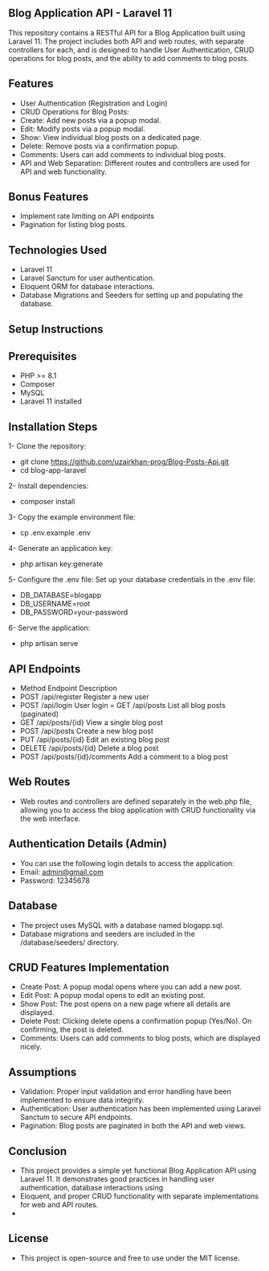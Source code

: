 ## Blog Application API - Laravel 11

This repository contains a RESTful API for a Blog Application built using Laravel 11. The project includes both API and web routes, with separate controllers for each, and is designed to handle User Authentication, CRUD operations for blog posts, and the ability to add comments to blog posts.

## Features

- User Authentication (Registration and Login)
- CRUD Operations for Blog Posts:
- Create: Add new posts via a popup modal.
- Edit: Modify posts via a popup modal.
- Show: View individual blog posts on a dedicated page.
- Delete: Remove posts via a confirmation popup.
- Comments: Users can add comments to individual blog posts.
- API and Web Separation: Different routes and controllers are used for API and web functionality.

## Bonus Features

- Implement rate limiting on API endpoints
- Pagination for listing blog posts.

## Technologies Used

- Laravel 11
- Laravel Sanctum for user authentication.
- Eloquent ORM for database interactions.
- Database Migrations and Seeders for setting up and populating the database.

## Setup Instructions

## Prerequisites
- PHP >= 8.1
- Composer
- MySQL
- Laravel 11 installed

## Installation Steps

1- Clone the repository:
 - git clone https://github.com/uzairkhan-prog/Blog-Posts-Api.git
 - cd blog-app-laravel

2- Install dependencies:
 - composer install

3- Copy the example environment file:
 - cp .env.example .env
   
4- Generate an application key:
 - php artisan key:generate
   
5- Configure the .env file: Set up your database credentials in the .env file:
 - DB_DATABASE=blogapp
 - DB_USERNAME=root
 - DB_PASSWORD=your-password
   
6- Serve the application:
 - php artisan serve

## API Endpoints

 - Method	        Endpoint	                    Description
 - POST	            /api/register	                Register a new user
 - POST	            /api/login	                    User login
 = GET	            /api/posts	                    List all blog posts (paginated)
 - GET	            /api/posts/{id}	                View a single blog post
 - POST	            /api/posts	                    Create a new blog post
 - PUT	            /api/posts/{id}	                Edit an existing blog post
 - DELETE	        /api/posts/{id}	                Delete a blog post
 - POST	            /api/posts/{id}/comments	    Add a comment to a blog post

## Web Routes
 - Web routes and controllers are defined separately in the web.php file, allowing you to access the blog application with CRUD functionality via the web interface.

## Authentication Details (Admin)
 - You can use the following login details to access the application:
 - Email: admin@gmail.com
 - Password: 12345678

## Database
 - The project uses MySQL with a database named blogapp.sql.
 - Database migrations and seeders are included in the /database/seeders/ directory.

## CRUD Features Implementation
 - Create Post: A popup modal opens where you can add a new post.
 - Edit Post: A popup modal opens to edit an existing post.
 - Show Post: The post opens on a new page where all details are displayed.
 - Delete Post: Clicking delete opens a confirmation popup (Yes/No). On confirming, the post is deleted.
 - Comments: Users can add comments to blog posts, which are displayed nicely.

## Assumptions
 - Validation: Proper input validation and error handling have been implemented to ensure data integrity.
 - Authentication: User authentication has been implemented using Laravel Sanctum to secure API endpoints.
 - Pagination: Blog posts are paginated in both the API and web views.

## Conclusion
 - This project provides a simple yet functional Blog Application API using Laravel 11. It demonstrates good practices in handling user authentication, database interactions using 
 - Eloquent, and proper CRUD functionality with separate implementations for web and API routes.
 - 
## License
 - This project is open-source and free to use under the MIT license.
